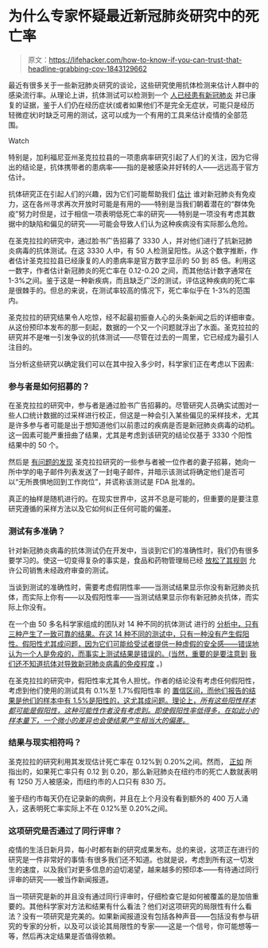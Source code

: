 # 为什么专家怀疑最近新冠肺炎研究中的死亡率

> 原文：<https://lifehacker.com/how-to-know-if-you-can-trust-that-headline-grabbing-cov-1843129662>

最近有很多关于一些新冠肺炎研究的谈论，这些研究使用抗体检测来估计人群中的感染流行率。从理论上讲，抗体测试可以检测到一个 [人已经患有新冠肺炎](https://vitals.lifehacker.com/what-a-covid-19-antibody-test-can-and-cannot-tell-you-1842953516) 并已康复的证据，鉴于人们仍在经历症状(或者如果他们不是完全无症状，可能只是经历轻微症状)时缺乏可用的测试，这可以成为一个有用的工具来估计疫情的全部范围。

Watch

特别是，加利福尼亚州圣克拉拉县的一项患病率研究引起了人们的关注，因为它得出的结论是，抗体携带者的患病率——指的是被感染并好转的人——远远高于官方估计。

抗体研究正在引起人们的兴趣，因为它们可能帮助我们 [估计](https://vitals.lifehacker.com/what-a-covid-19-antibody-test-can-and-cannot-tell-you-1842953516) 谁对新冠肺炎有免疫力，这在各州寻求再次开放时可能是有用的——特别是当我们朝着潜在的“群体免疫”努力时但是，过于相信一项表明低死亡率的研究——特别是一项没有考虑其数据中的缺陷和偏见的研究——可能会导致人们认为这种疾病没有实际那么危险。

在圣克拉拉的研究中，通过脸书广告招募了 3330 人，并对他们进行了抗新冠肺炎病毒的抗体测试。在这 3330 人中，有 50 人检测呈阳性。从这个数字推断，作者估计圣克拉拉县已经康复的人的患病率是官方数字显示的 50 到 85 倍。利用这一数字，作者估计新冠肺炎的死亡率在 0.12-0.20 之间，而其他估计数字通常在 1-3%之间。鉴于这是一种新疾病，而且缺乏广泛的测试，评估这种疾病的死亡率是很棘手的。但总的来说，在测试率较高的情况下，死亡率似乎在 1-3%的范围内。

圣克拉拉的研究结果令人吃惊，经不起最初振奋人心的头条新闻之后的详细审查。从这份预印本发布的那一刻起，数据的一个又一个问题就浮出了水面。圣克拉拉的研究并不是唯一引发争议的抗体测试——尽管在过去的一周里，它已经成为最引人注目的。

当分析这些研究以确定我们可以在其中投入多少时，科学家们正在考虑以下因素:

### 参与者是如何招募的？

在圣克拉拉的研究中，参与者是通过脸书广告招募的。尽管研究人员确实试图对一些人口统计数据的过采样进行校正，但这是一种会引入某些偏见的采样技术，尤其是许多参与者可能是出于想知道他们以前患过的疾病是否是新冠肺炎病毒的动机。这一因素可能严重扭曲了结果，尤其是考虑到该研究的结论仅基于 3330 个阳性结果中的 50 个。

然后是 [有问题的发现](https://www.buzzfeednews.com/article/stephaniemlee/stanford-coronavirus-study-bhattacharya-email) 圣克拉拉研究的一些参与者被一位作者的妻子招募，她向一所中学的电子邮件列表发送了一封电子邮件，并暗示该测试将确定他们是否可以“无所畏惧地回到工作岗位”，并谎称该测试是 FDA 批准的。

真正的抽样是随机进行的。在现实世界中，这并不总是可能的，但重要的是要注意研究遵循的采样方法以及它如何纠正任何可能的偏差。

### 测试有多准确？

针对新冠肺炎病毒的抗体测试仍在开发中，当谈到它们的准确性时，我们仍有很多要学习的。使这一切变得复杂的事实是，食品和药物管理局已经 [放松了其规则](https://vitals.lifehacker.com/what-a-covid-19-antibody-test-can-and-cannot-tell-you-1842953516) 允许公司销售未经政府审查的测试。

当谈到测试的准确性时，需要考虑假阴性率——当测试结果显示你没有新冠肺炎抗体，而实际上你有——以及假阳性率——当测试结果显示你有新冠肺炎抗体，而实际上你没有。

在一个由 50 多名科学家组成的团队对 14 种不同的抗体测试 进行的 [分析中，只有三种产生了一致可靠的结果。在这 14 种不同的测试中，只有一种没有产生假阳性。假阳性尤其成问题，因为它们可能给受试者提供一种虚假的安全感——错误地认为一个人是免疫的，而事实上测试结果是错误的。(当然，重要的是要注意到](https://www.nytimes.com/2020/04/24/health/coronavirus-antibody-tests.html) [我们还不知道抗体对导致新冠肺炎病毒的免疫程度](https://lifehacker.com/herd-immunity-wont-save-us-1843006237) 。)

在圣克拉拉的研究中，假阳性率尤其令人担忧。作者的结论没有考虑任何假阳性，考虑到他们使用的测试具有 0.1%至 1.7%假阳性率 的 [置信区间，而他们报告的结果是他们的样本中有 1.5%是阳性的，这尤其成问题。理论上，*所有这些阳性样本都可能是假阳性，这种可能性作者没有考虑到。即使假阳性率低得多，在如此小的样本量下，一个微小的差异也会使结果产生相当大的偏差。*](https://www.buzzfeednews.com/article/stephaniemlee/coronavirus-antibody-test-santa-clara-los-angeles-stanford)

### 结果与现实相符吗？

圣克拉拉的研究利用其发现估计死亡率在 0.12%到 0.20%之间。然而， [正如](https://undark.org/2020/04/24/john-ioannidis-covid-19-death-rate-critics/) 所指出的，如果死亡率只有 0.12 到 0.20，那么新冠肺炎在纽约市的死亡人数就表明有 1250 万人被感染，而纽约市的人口只有 830 万。

鉴于纽约市每天仍在记录新的病例，并且在上个月没有看到额外的 400 万人涌入，这表明死亡率实际上不在 0.12%至 0.20%之间。

### 这项研究是否通过了同行评审？

疫情的生活日新月异，每小时都有新的研究成果发布。总的来说，这项正在进行的研究是一件非常好的事情:有很多我们还不知道。也就是说，考虑到所有这一切发生的速度，以及我们对更多信息的迫切渴望，越来越多的预印本——有待通过同行评审的研究——被当作新闻报道。

当一项研究是新的并且没有通过同行评审时，仔细检查它是如何被覆盖的是加倍重要的。其他科学家对方法和结果有什么看法？他们对这项研究的局限性有什么看法？没有一项研究是完美的。如果新闻报道没有包括各种声音——包括没有参与研究的专家的分析，以及可以谈论其局限性的专家——这是一个信号，你可能想等一等，然后再决定结果是否值得依赖。